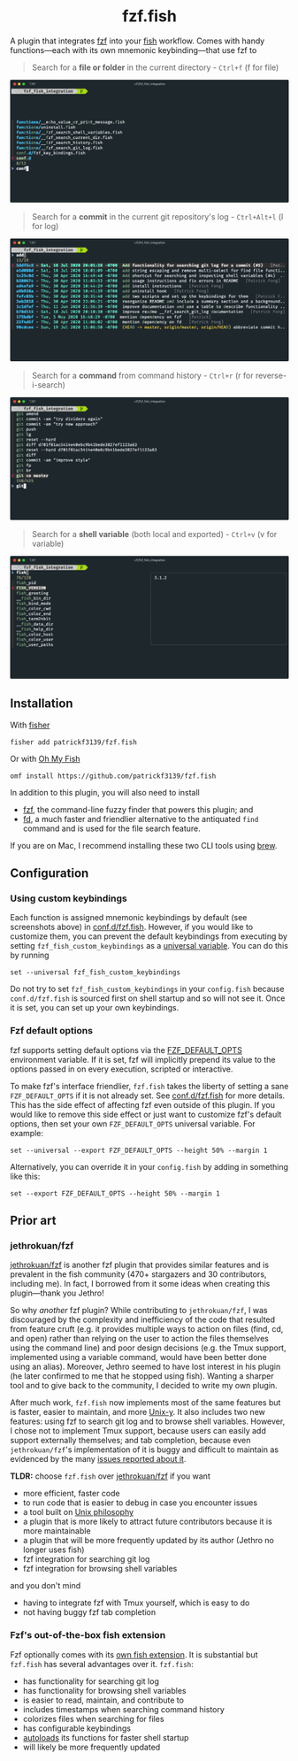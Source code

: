 <h1 align="center">
    fzf.fish
</h1>

A plugin that integrates [fzf](https://github.com/junegunn/fzf) into your [fish](http://fishshell.com) workflow. Comes with handy functions&mdash;each with its own mnemonic keybinding&mdash;that use fzf to

> Search for a **file or folder** in the current directory - `Ctrl+f` (f for file)
<img alt="file search" src="./images/File Search.png">

> Search for a **commit** in the current git repository's log - `Ctrl+Alt+l` (l for log)
<img alt="git log search" src="./images/Git Log Search.png">

> Search for a **command** from command history - `Ctrl+r` (r for reverse-i-search)
<img alt="command history search" src="./images/Command History Search.png">

> Search for a **shell variable** (both local and exported) - `Ctrl+v` (v for variable)
<img alt="shell variables search" src="./images/Shell Variables Search.png">

## Installation
With [fisher](https://github.com/jorgebucaran/fisher)
```
fisher add patrickf3139/fzf.fish
```

Or with [Oh My Fish](https://github.com/oh-my-fish/oh-my-fish)
```fish
omf install https://github.com/patrickf3139/fzf.fish
```

In addition to this plugin, you will also need to install
- [fzf](https://github.com/junegunn/fzf), the command-line fuzzy finder that powers this plugin; and
- [fd](https://github.com/sharkdp/fd), a much faster and friendlier alternative to the antiquated `find` command and is used for the file search feature.

If you are on Mac, I recommend installing these two CLI tools using [brew](https://brew.sh/).

## Configuration
### Using custom keybindings
Each function is assigned mnemonic keybindings by default (see screenshots above) in [conf.d/fzf.fish](conf.d/fzf.fish). However, if you would like to customize them, you can prevent the default keybindings from executing by setting `fzf_fish_custom_keybindings` as a [universal variable](https://fishshell.com/docs/current/#more-on-universal-variables). You can do this by running
```fish
set --universal fzf_fish_custom_keybindings
```
Do not try to set `fzf_fish_custom_keybindings` in your `config.fish` because `conf.d/fzf.fish` is sourced first on shell startup and so will not see it. Once it is set, you can set up your own keybindings.

### Fzf default options
fzf supports setting default options via the [FZF_DEFAULT_OPTS](https://github.com/junegunn/fzf#environment-variables) environment variable. If it is set, fzf will implicitly prepend its value to the options passed in on every execution, scripted or interactive.

To make fzf's interface friendlier, `fzf.fish` takes the liberty of setting a sane `FZF_DEFAULT_OPTS` if it is not already set. See [conf.d/fzf.fish](conf.d/fzf.fish) for more details. This has the side effect of affecting fzf even outside of this plugin. If you would like to remove this side effect or just want to customize fzf's default options, then set your own `FZF_DEFAULT_OPTS` universal variable. For example:
```fish
set --universal --export FZF_DEFAULT_OPTS --height 50% --margin 1
```
Alternatively, you can override it in your `config.fish` by adding in something like this:
```fish
set --export FZF_DEFAULT_OPTS --height 50% --margin 1
```

## Prior art
### jethrokuan/fzf
[jethrokuan/fzf](https://github.com/jethrokuan/fzf) is another fzf plugin that provides similar features and is prevalent in the fish community (470+ stargazers and 30 contributors, including me). In fact, I borrowed from it some ideas when creating this plugin&mdash;thank you Jethro!

So why *another* fzf plugin? While contributing to `jethrokuan/fzf`, I was discouraged by the complexity and inefficiency of the code that resulted from feature cruft (e.g. it provides multiple ways to action on files (find, cd, and open) rather than relying on the user to action the files themselves using the command line) and poor design decisions (e.g. the Tmux support, implemented using a variable command, would have been better done using an alias). Moreover, Jethro seemed to have lost interest in his plugin (he later confirmed to me that he stopped using fish). Wanting a sharper tool and to give back to the community, I decided to write my own plugin.

After much work, `fzf.fish` now implements most of the same features but is faster, easier to maintain, and more [Unix-y](https://en.wikipedia.org/wiki/Unix_philosophy). It also includes two new features: using fzf to search git log and to browse shell variables. However, I chose not to implement Tmux support, because users can easily add support externally themselves; and tab completion, because even `jethrokuan/fzf`'s implementation of it is buggy and difficult to maintain as evidenced by the many [issues reported about it](https://github.com/jethrokuan/fzf/issues?q=is%3Aissue+tab).

**TLDR:** choose `fzf.fish` over [jethrokuan/fzf](https://github.com/jethrokuan/fzf) if you want
- more efficient, faster code
- to run code that is easier to debug in case you encounter issues
- a tool built on [Unix philosophy](https://en.wikipedia.org/wiki/Unix_philosophy)
- a plugin that is more likely to attract future contributors because it is more maintainable
- a plugin that will be more frequently updated by its author (Jethro no longer uses fish)
- fzf integration for searching git log
- fzf integration for browsing shell variables

and you don't mind
- having to integrate fzf with Tmux yourself, which is easy to do
- not having buggy fzf tab completion

### Fzf's out-of-the-box fish extension
Fzf optionally comes with its [own fish extension](https://github.com/junegunn/fzf/blob/master/shell/key-bindings.fish). It is substantial but `fzf.fish` has several advantages over it. `fzf.fish`:
- has functionality for searching git log
- has functionality for browsing shell variables
- is easier to read, maintain, and contribute to
- includes timestamps when searching command history
- colorizes files when searching for files
- has configurable keybindings
- [autoloads](https://fishshell.com/docs/current/tutorial.html#autoloading-functions) its functions for faster shell startup
- will likely be more frequently updated

